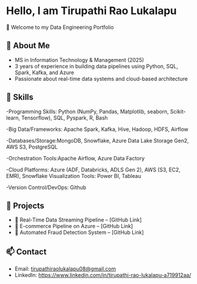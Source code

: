 # Hello, I am Tirupathi Rao Lukalapu

👋 Welcome to my Data Engineering Portfolio

## 🚀 About Me
- MS in Information Technology & Management (2025)
- 3 years of experience in building data pipelines using Python, SQL, Spark, Kafka, and Azure
- Passionate about real-time data systems and cloud-based architecture

## 🧠 Skills
-Programming Skills: Python (NumPy, Pandas, Matplotlib, seaborn, Scikit-learn, Tensorflow), SQL, Pyspark, R, Bash 

-Big Data/Frameworks: Apache Spark, Kafka, Hive, Hadoop, HDFS, Airflow

-Databases/Storage:MongoDB, Snowflake, Azure Data Lake Storage Gen2, AWS S3, PostgreSQL

-Orchestration Tools:Apache Airflow, Azure Data Factory

-Cloud Platforms: Azure (ADF, Databricks, ADLS Gen 2), AWS (S3, EC2, EMR), Snowflake Visualization Tools: Power BI, Tableau

-Version Control/DevOps: Github

## 📂 Projects
- 🔹 Real-Time Data Streaming Pipeline – [GitHub Link]
- 🔹 E-commerce Pipeline on Azure – [GitHub Link]
- 🔹 Automated Fraud Detection System – [GitHub Link]

## 📫 Contact
- Email: tirupathiraolukalapu08@gmail.com
- LinkedIn: https://www.linkedin.com/in/tirupathi-rao-lukalapu-a719912aa/
